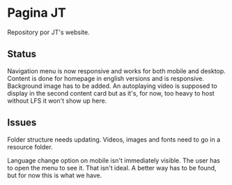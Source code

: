# Pagina JT

Repository por JT's website.

## Status

Navigation menu is now responsive and works for both mobile and desktop. Content is done for homepage in english versions and is responsive. Background
image has to be added.
An autoplaying video is supposed to display in the second content card but as it's, for now, too heavy to host without LFS it won't show up here.

## Issues

Folder structure needs updating. Videos, images and fonts need to go in a resource folder.

Language change option on mobile isn't immediately visible. The user has to open the menu to see it. That isn't ideal. A better way has to be found, but for now this is what we have.

